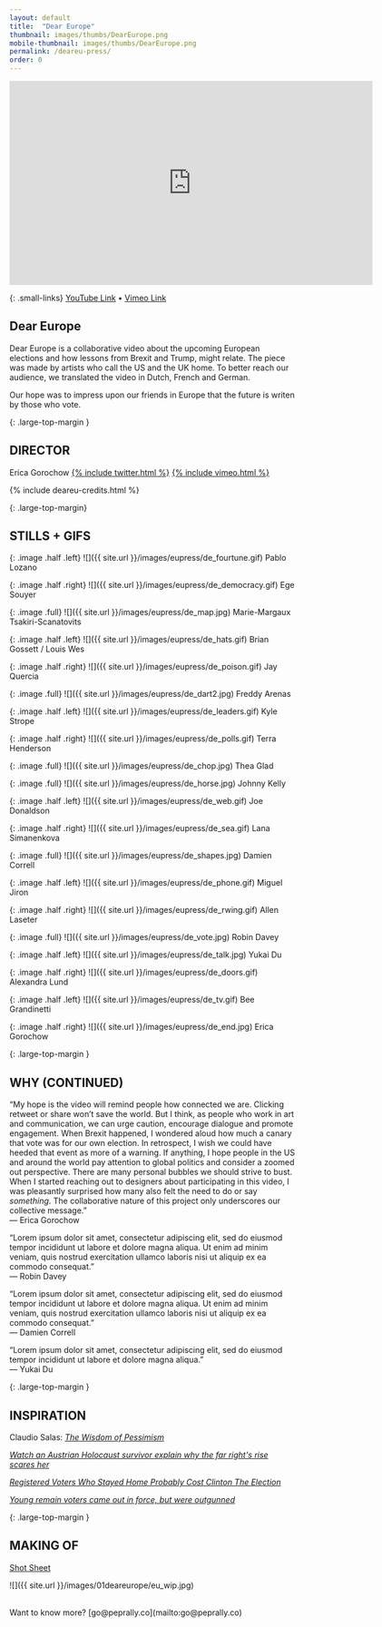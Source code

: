 ```yaml
---
layout: default
title:  "Dear Europe"
thumbnail: images/thumbs/DearEurope.png
mobile-thumbnail: images/thumbs/DearEurope.png
permalink: /deareu-press/
order: 0
---
```


<div class='embed-container no-bottom-margin'>
    <iframe src="https://player.vimeo.com/video/171939446" width="640" height="360" frameborder="0" webkitallowfullscreen mozallowfullscreen allowfullscreen></iframe>
</div>

{: .small-links}
[YouTube Link](http://vimeo.com/171939446) • [Vimeo Link](http://vimeo.com/171939446)

## **Dear Europe**
Dear Europe is a collaborative video about the upcoming European elections and how lessons from Brexit and Trump, might relate. The piece was made by artists who call the US and the UK home. To better reach our audience, we translated the video in Dutch, French and German.

Our hope was to impress upon our friends in Europe that the future is writen by those who vote.


{: .large-top-margin }


## DIRECTOR
<div class="person">
  Erica Gorochow
  <a class="twitter" href="http://twitter.com/gorociao">{% include twitter.html %}</a>
  <a class="vimeo" href="https://vimeo.com/peprally">{% include vimeo.html %}</a>
</div>

{% include deareu-credits.html %}

{: .large-top-margin}
## **STILLS + GIFS**

{: .image .half .left}
![]({{ site.url }}/images/eupress/de_fourtune.gif) Pablo Lozano  

{: .image .half .right}
![]({{ site.url }}/images/eupress/de_democracy.gif) Ege Souyer

{: .image .full}
![]({{ site.url }}/images/eupress/de_map.jpg) Marie-Margaux Tsakiri-Scanatovits

{: .image .half .left}
![]({{ site.url }}/images/eupress/de_hats.gif) Brian Gossett / Louis Wes

{: .image .half .right}
![]({{ site.url }}/images/eupress/de_poison.gif) Jay Quercia

{: .image .full}
![]({{ site.url }}/images/eupress/de_dart2.jpg) Freddy Arenas

{: .image .half .left}
![]({{ site.url }}/images/eupress/de_leaders.gif) Kyle Strope

{: .image .half .right}
![]({{ site.url }}/images/eupress/de_polls.gif) Terra Henderson

{: .image .full}
![]({{ site.url }}/images/eupress/de_chop.jpg) Thea Glad

{: .image .full}
![]({{ site.url }}/images/eupress/de_horse.jpg) Johnny Kelly

{: .image .half .left}
![]({{ site.url }}/images/eupress/de_web.gif) Joe Donaldson

{: .image .half .right}
![]({{ site.url }}/images/eupress/de_sea.gif) Lana Simanenkova

{: .image .full}
![]({{ site.url }}/images/eupress/de_shapes.jpg) Damien Correll

{: .image .half .left}
![]({{ site.url }}/images/eupress/de_phone.gif) Miguel Jiron

{: .image .half .right}
![]({{ site.url }}/images/eupress/de_rwing.gif) Allen Laseter

{: .image .full}
![]({{ site.url }}/images/eupress/de_vote.jpg) Robin Davey

{: .image .half .left}
![]({{ site.url }}/images/eupress/de_talk.jpg) Yukai Du

{: .image .half .right}
![]({{ site.url }}/images/eupress/de_doors.gif) Alexandra Lund

{: .image .half .left}
![]({{ site.url }}/images/eupress/de_tv.gif) Bee Grandinetti

{: .image .half .right}
![]({{ site.url }}/images/eupress/de_end.jpg) Erica Gorochow








{: .large-top-margin }
## **WHY (CONTINUED)**
“My hope is the video will remind people how connected we are. Clicking retweet or share won’t save the world. But I think, as people who work in art and communication, we can urge caution, encourage dialogue and promote engagement. When Brexit happened, I wondered aloud how much a canary that vote was for our own election. In retrospect, I wish we could have heeded that event as more of a warning. If anything, I hope people in the US and around the world pay attention to global politics and consider a zoomed out perspective. There are many personal bubbles we should strive to bust. When I started reaching out to designers about participating in this video, I was pleasantly surprised how many also felt the need to do or say *something*. The collaborative nature of this project only underscores our collective message.”<br/>
— Erica Gorochow  

“Lorem ipsum dolor sit amet, consectetur adipiscing elit, sed do eiusmod tempor incididunt ut labore et dolore magna aliqua. Ut enim ad minim veniam, quis nostrud exercitation ullamco laboris nisi ut aliquip ex ea commodo consequat.”<br/>
— Robin Davey

“Lorem ipsum dolor sit amet, consectetur adipiscing elit, sed do eiusmod tempor incididunt ut labore et dolore magna aliqua. Ut enim ad minim veniam, quis nostrud exercitation ullamco laboris nisi ut aliquip ex ea commodo consequat.”<br/>
— Damien Correll

“Lorem ipsum dolor sit amet, consectetur adipiscing elit, sed do eiusmod tempor incididunt ut labore et dolore magna aliqua.”<br/>
— Yukai Du

{: .large-top-margin }
## **INSPIRATION**
Claudio Salas: [*The Wisdom of Pessimism*](http://motionographer.com/2015/10/27/making-the-wisdom-of-pessimism/)<br/>

[*Watch an Austrian Holocaust survivor explain why the far right's rise scares her*](http://www.vox.com/world/2016/11/30/13784954/austria-gertrude-holocaust-survivor-presidential-election)<br/>

[*Registered Voters Who Stayed Home Probably Cost Clinton The Election*](https://fivethirtyeight.com/features/registered-voters-who-stayed-home-probably-cost-clinton-the-election/)<br/>

[*Young remain voters came out in force, but were outgunned*](https://www.theguardian.com/politics/2016/jun/24/young-remain-voters-came-out-in-force-but-were-outgunned)

{: .large-top-margin }
## **MAKING OF**
[Shot Sheet](https://docs.google.com/spreadsheets/d/1N5A9IW2XWXsn-t3c8Qlc89-Yv5gLCgSP8TTGoViwYts/edit?usp=sharing)

![]({{ site.url }}/images/01deareurope/eu_wip.jpg)

<br/>
Want to know more? [go@peprally.co](mailto:go@peprally.co)
